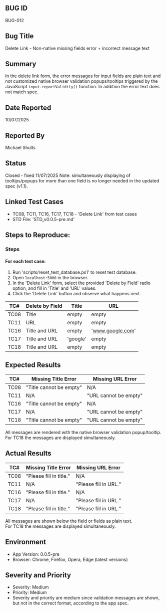 ## BUG ID
BUG-012

## Bug Title
Delete Link - Non-native missing fields error + incorrect message text

## Summary
In the delete link form, the error messages for input fields are plain text and not customized native browser validation popups/tooltips triggered by the JavaScript `input.reportValidity()` function. In addition the error text does not match spec.

## Date Reported
10/07/2025

## Reported By
Michael Shults

## Status
Closed - fixed 11/07/2025
Note: simultaneously displaying of tooltips/popups for more than one field is no longer needed in the updated spec (v1.1).

## Linked Test Cases
- TC08, TC11, TC16, TC17, TC18 - 'Delete Link' from test cases
- STD File: 'STD_v0.0.5-pre.md'

## Steps to Reproduce:
### Steps
#### For each test case:
1. Run 'scripts/reset_test_database.ps1' to reset test database.
2. Open `localhost:5000` in the browser.
3. In the 'Delete Link' form, select the provided 'Delete by Field' radio option, and fill in 'Title' and 'URL' values.
4. Click the 'Delete Link' button and observe what happens next.

|TC#  |Delete by Field|Title   |      URL       |
|-----|---------------|--------|----------------|
| TC08|Title          |empty   |empty           |
| TC11|URL            |empty   |empty           |
| TC16|Title and URL  |empty   |'www.google.com'|
| TC17|Title and URL  |'google'|empty           |
| TC18|Title and URL  |empty   |empty           |

## Expected Results
|TC#  |Missing Title Error    |Missing URL Error    |
|-----|-----------------------|---------------------|
| TC08|"Title cannot be empty"|N/A                  |
| TC11|N/A                    |"URL cannot be empty"|
| TC16|"Title cannot be empty"|N/A                  |
| TC17|N/A                    |"URL cannot be empty"|
| TC18|"Title cannot be empty"|"URL cannot be empty"|


All messages are rendered with the native browser validation popup/tooltip.  
For TC18 the messages are displayed simultaneously.

## Actual Results
|TC#  |Missing Title Error    |Missing URL Error    |
|-----|-----------------------|---------------------|
| TC08|"Please fill in title."|N/A                  |
| TC11|N/A                    |"Please fill in URL."|
| TC16|"Please fill in title."|N/A                  |
| TC17|N/A                    |"Please fill in URL."|
| TC18|"Please fill in title."|"Please fill in URL."|


All messages are shown below the field or fields as plain text.   
For TC18 the messages are displayed simultaneously.

## Environment
- App Version: 0.0.5-pre
- Browser: Chrome, Firefox, Opera, Edge (latest versions)

## Severity and Priority
- Severity: Medium
- Priority: Medium
- Severity and priority are medium since validation messages are shown, but not in the correct format, according to the app spec. 